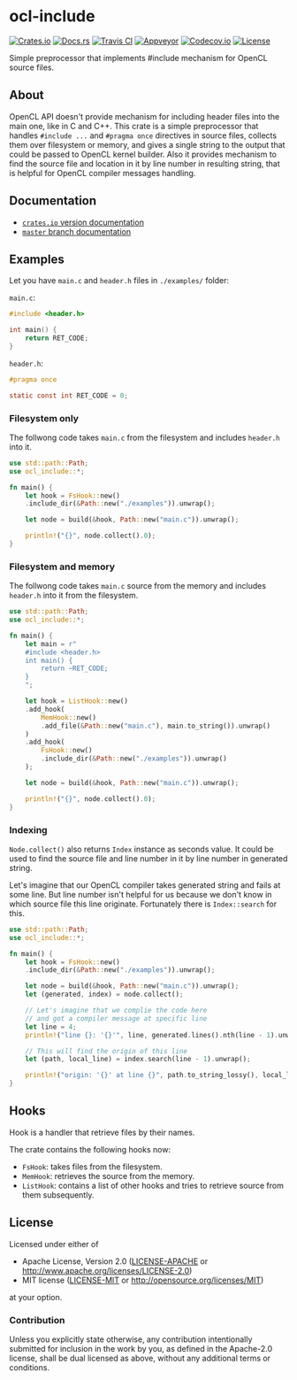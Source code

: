 # ocl-include

[![Crates.io][crates_badge]][crates]
[![Docs.rs][docs_badge]][docs]
[![Travis CI][travis_badge]][travis]
[![Appveyor][appveyor_badge]][appveyor]
[![Codecov.io][codecov_badge]][codecov]
[![License][license_badge]][license]

[crates_badge]: https://img.shields.io/crates/v/ocl-include.svg
[docs_badge]: https://docs.rs/ocl-include/badge.svg
[travis_badge]: https://api.travis-ci.org/nthend/ocl-include.svg
[appveyor_badge]: https://ci.appveyor.com/api/projects/status/github/nthend/ocl-include?branch=master&svg=true
[codecov_badge]: https://codecov.io/gh/nthend/ocl-include/graphs/badge.svg
[license_badge]: https://img.shields.io/crates/l/ocl-include.svg

[crates]: https://crates.io/crates/ocl-include
[docs]: https://docs.rs/ocl-include
[travis]: https://travis-ci.org/nthend/ocl-include
[appveyor]: https://ci.appveyor.com/project/nthend/ocl-include
[codecov]: https://codecov.io/gh/nthend/ocl-include
[license]: #license

Simple preprocessor that implements #include mechanism for OpenCL source files.

## About

OpenCL API doesn't provide mechanism for including header files into the main one, like in C and C++. This crate is a simple preprocessor that handles `#include ...` and `#pragma once` directives in source files, collects them over filesystem or memory, and gives a single string to the output that could be passed to OpenCL kernel builder. Also it provides mechanism to find the source file and location in it by line number in resulting string, that is helpful for OpenCL compiler messages handling.

## Documentation

+ [`crates.io` version documentation](https://docs.rs/ocl-include)
+ [`master` branch documentation](https://nthend.github.io/ocl-include/target/doc/ocl_include/index.html)

## Examples

Let you have `main.c` and `header.h` files in `./examples/` folder:

`main.c`:
```c
#include <header.h>

int main() {
    return RET_CODE;
}
```

`header.h`:
```c
#pragma once

static const int RET_CODE = 0;
```

### Filesystem only

The follwong code takes `main.c` from the filesystem and includes `header.h` into it.

```rust
use std::path::Path;
use ocl_include::*;

fn main() {
    let hook = FsHook::new()
    .include_dir(&Path::new("./examples")).unwrap();

    let node = build(&hook, Path::new("main.c")).unwrap();

    println!("{}", node.collect().0);
}
```

### Filesystem and memory

The follwong code takes `main.c` source from the memory and includes `header.h` into it from the filesystem.

```rust
use std::path::Path;
use ocl_include::*;

fn main() {
    let main = r"
    #include <header.h>
    int main() {
        return ~RET_CODE;
    }
    ";

    let hook = ListHook::new()
    .add_hook(
        MemHook::new()
        .add_file(&Path::new("main.c"), main.to_string()).unwrap()
    )
    .add_hook(
        FsHook::new()
        .include_dir(&Path::new("./examples")).unwrap()
    );

    let node = build(&hook, Path::new("main.c")).unwrap();

    println!("{}", node.collect().0);
}
```

### Indexing

`Node.collect()` also returns `Index` instance as seconds value. It could be used to find the source file and line number in it by line number in generated string.

Let's imagine that our OpenCL compiler takes generated string and fails at some line. But line number isn't helpful for us because we don't know in which source file this line originate. Fortunately there is `Index::search` for this.

```rust
use std::path::Path;
use ocl_include::*;

fn main() {
    let hook = FsHook::new()
    .include_dir(&Path::new("./examples")).unwrap();

    let node = build(&hook, Path::new("main.c")).unwrap();
    let (generated, index) = node.collect();

    // Let's imagine that we complie the code here
    // and got a compiler message at specific line
    let line = 4;
    println!("line {}: '{}'", line, generated.lines().nth(line - 1).unwrap());

    // This will find the origin of this line
    let (path, local_line) = index.search(line - 1).unwrap();

    println!("origin: '{}' at line {}", path.to_string_lossy(), local_line + 1);
}
```

## Hooks

Hook is a handler that retrieve files by their names.

The crate contains the following hooks now: 

+ `FsHook`: takes files from the filesystem.
+ `MemHook`: retrieves the source from the memory.
+ `ListHook`: contains a list of other hooks and tries to retrieve source from them subsequently.

## License

Licensed under either of

 * Apache License, Version 2.0 ([LICENSE-APACHE](LICENSE-APACHE) or http://www.apache.org/licenses/LICENSE-2.0)
 * MIT license ([LICENSE-MIT](LICENSE-MIT) or http://opensource.org/licenses/MIT)

at your option.

### Contribution

Unless you explicitly state otherwise, any contribution intentionally submitted
for inclusion in the work by you, as defined in the Apache-2.0 license, shall be dual licensed as above, without any
additional terms or conditions.
